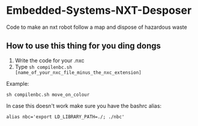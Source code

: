 # Embedded-Systems-NXT-Desposer
Code to make an nxt robot follow a map and dispose of hazardous waste

## How to use this thing for you ding dongs

1. Write the code for your .nxc
2. Type `sh compilenbc.sh [name_of_your_nxc_file_minus_the_nxc_extension]`

Example:

`sh compilenbc.sh move_on_colour`

In case this doesn't work make sure you have the bashrc alias:

`alias nbc='export LD_LIBRARY_PATH=./; ./nbc'`
